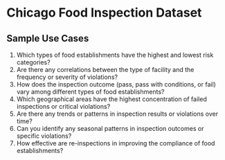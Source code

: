 # Chicago Food Inspection Dataset

## Sample Use Cases
1. Which types of food establishments have the highest and lowest risk categories?
2. Are there any correlations between the type of facility and the frequency or severity of violations?
3. How does the inspection outcome (pass, pass with conditions, or fail) vary among different types of food establishments?
4. Which geographical areas have the highest concentration of failed inspections or critical violations?
5. Are there any trends or patterns in inspection results or violations over time?
6. Can you identify any seasonal patterns in inspection outcomes or specific violations?
7. How effective are re-inspections in improving the compliance of food establishments?